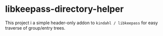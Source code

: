 # libkeepass-directory-helper
This project i a simple header-only addon to `kindahl / libkeepass` for easy traverse of group/entry trees.
